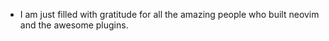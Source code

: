 * I am just filled with gratitude for all the amazing people who built neovim and the awesome plugins. 
